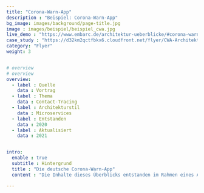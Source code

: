 ```yaml
---
title: "Corona-Warn-App"
description : "Beispiel: Corona-Warn-App"
bg_image: images/background/page-title.jpg
image : images/beispiel/beispiel_cwa.jpg
live_demo : "https://www.embarc.de/architektur-ueberblicke/#corona-warn-app"
case_study : "https://d32km2qctfbkx6.cloudfront.net/flyer/CWA-Architekturueberblick_Flyer_embarc.pdf"
category: "Flyer"
weight: 3


# overview
# overview
overview:
  - label : Quelle
    data : Vortrag
  - label : Thema
    data : Contact-Tracing
  - label : Architekturstil
    data : Microservices
  - label : Entstanden
    data : 2020
  - label : Aktualisiert
    data : 2021


intro:
  enable : true
  subtitle : Hintergrund
  title : "Die deutsche Corona-Warn-App"
  content : "Die Inhalte dieses Überblicks entstanden im Rahmen eines Architektur-Reviews bei embarc 2020/2021. Gezeigt wurden sie erstmals in einem Vortrag von Stefan Zörner und Falk Sippach auf der OOP 2021.<br>Anschließend sind die Diagramme und Texte in einem verdichteten Flyer aufgegangen, der als Beispiel für prägnante Architekturüberblicke dient."

---
```

